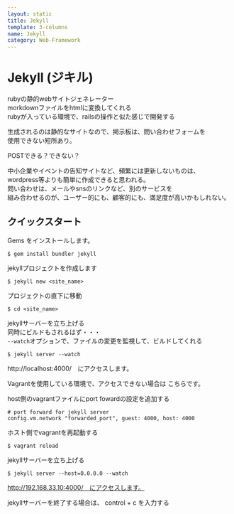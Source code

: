 ```yaml
---
layout: static
title: Jekyll
template: 3-columns
name: Jekyll
category: Web-Framework
---
```


# Jekyll (ジキル)

rubyの静的webサイトジェネレーター  
morkdownファイルをhtmlに変換してくれる  
rubyが入っている環境で、railsの操作と似た感じで開発する

生成されるのは静的なサイトなので、掲示板は、問い合わせフォームを  
使用できない短所あり。

POSTできる？できない？

中小企業やイベントの告知サイトなど、頻繁には更新しないものは、
wordpress等よりも簡単に作成できると思われる。  
問い合わせは、メールやsnsのリンクなど、別のサービスを  
組み合わせるのが、ユーザー的にも、顧客的にも、満足度が高いかもしれない。

## クイックスタート

Gems をインストールします。
```
$ gem install bundler jekyll
```

jekyllプロジェクトを作成します
```
$ jekyll new <site_name>
```

プロジェクトの直下に移動
```
$ cd <site_name>
```

jekyllサーバーを立ち上げる  
同時にビルドもされるはず・・・  
`--watch`オプションで、ファイルの変更を監視して、ビルドしてくれる
```
$ jekyll server --watch
```

http://localhost:4000/　にアクセスします。


Vagrantを使用している環境で、アクセスできない場合は こちらです。

host側のvagrantファイルにport fowardの設定を追加する
```
# port forward for jekyll server
config.vm.network "forwarded_port", guest: 4000, host: 4000
```

ホスト側でvagrantを再起動する
```
$ vagrant reload
```

jekyllサーバーを立ち上げる  
```
$ jekyll server --host=0.0.0.0 --watch
```

http://192.168.33.10:4000/　にアクセスします。


jekyllサーバーを終了する場合は、
control + c を入力する
